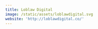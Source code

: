 ```yaml
---
title: Loblaw Digital
image: /static/assets/loblawdigital.svg
website: 'http://loblawdigital.co/'
---
```


